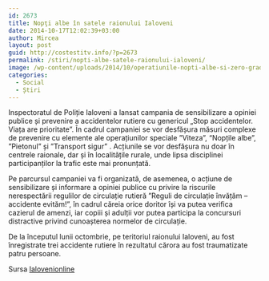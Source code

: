 ```yaml
---
id: 2673
title: Nopţi albe în satele raionului Ialoveni
date: 2014-10-17T12:02:39+03:00
author: Mircea
layout: post
guid: http://costestitv.info/?p=2673
permalink: /stiri/nopti-albe-satele-raionului-ialoveni/
image: /wp-content/uploads/2014/10/operatiunile-nopti-albe-si-zero-grade-continua-in-ultimele-24-ore-49-soferi-suspectati-de-consumul-alcoolului-1361629740.jpg
categories:
  - Social
  - Știri
---
```

Inspectoratul de Poliție Ialoveni a lansat campania de sensibilizare a opiniei publice și prevenire a accidentelor rutiere cu genericul „Stop accidentelor. Viața are prioritate”. <!--more-->În cadrul campaniei se vor desfășura măsuri complexe de prevenire cu elemente ale operațiunilor speciale ”Viteza”, “Nopțile albe”, ”Pietonul” și ”Transport sigur” . Acțiunile se vor desfășura nu doar în centrele raionale, dar și în localitățile rurale, unde lipsa disciplinei participanților la trafic este mai pronunțată.

Pe parcursul campaniei va fi organizată, de asemenea, o acțiune de sensibilizare și informare a opiniei publice cu privire la riscurile nerespectării regulilor de circulație rutieră ”Reguli de circulație învățăm – accidente evităm!”, în cadrul căreia orice doritor își va putea verifica cazierul de amenzi, iar copiii și adulții vor putea participa la concursuri distractive privind cunoașterea normelor de circulație.

De la începutul lunii octombrie, pe teritoriul raionului Ialoveni, au fost înregistrate trei accidente rutiere în rezultatul cărora au fost traumatizate patru persoane.

Sursa <a href="http://ialovenionline.md" target="_blank">Ialovenionline</a>